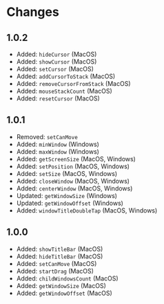 # Changes

## 1.0.2

- Added: `hideCursor` (MacOS)
- Added: `showCursor` (MacOS)
- Added: `setCursor` (MacOS)
- Added: `addCursorToStack` (MacOS)
- Added: `removeCursorFromStack` (MacOS)
- Added: `mouseStackCount` (MacOS)
- Added: `resetCursor` (MacOS)

## 1.0.1

- Removed: `setCanMove`
- Added: `minWindow` (Windows)
- Added: `maxWindow` (Windows)
- Added: `getScreenSize` (MacOS, Windows)
- Added: `setPosition` (MacOS, Windows)
- Added: `setSize` (MacOS, Windows)
- Added: `closeWindow` (MacOS, Windows)
- Added: `centerWindow` (MacOS, Windows)
- Updated: `getWindowSize` (Windows)
- Updated: `getWindowOffset` (Windows)
- Added: `windowTitleDoubleTap` (MacOS, Windows)

## 1.0.0

- Added: `showTitleBar` (MacOS)
- Added: `hideTitleBar` (MacOS)
- Added: `setCanMove` (MacOS)
- Added: `startDrag` (MacOS)
- Added: `childWindowsCount` (MacOS)
- Added: `getWindowSize` (MacOS)
- Added: `getWindowOffset` (MacOS)
